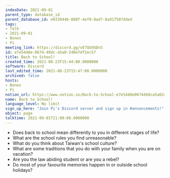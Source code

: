 ```yaml
---
indexDate: 2021-09-01
parent_type: database_id
parent_database_id: e9339446-880f-4ef0-8ad7-8ad1f507dded
tags:
- Talk
- 2021-09-01
- Bones
- Pi
meeting_link: https://discord.gg/vE7QUXGDnS
id: e7e5448e-0674-49dc-a5a0-240e7df2ec57
title: Back to School!
created_time: 2021-08-23T15:44:00.0000000
software: Discord
last_edited_time: 2021-08-23T15:47:00.0000000
archived: false
hosts:
- Bones
- Pi
notion_url: https://www.notion.so/Back-to-School-e7e5448e067449dca5a0240e7df2ec57
name: Back to School!
language_level: No limit
sign_up_here: "Join Pi's Discord server and sign up in #annoncements!"
object: page
talktime: 2021-09-01T21:00:00.0000000
---
```


   - Does back to school mean differently to you in different stages of life?
   - What are the school rules you find unreasonable?
   - What do you think about Taiwan's school culture?
   - What are some traditions that you do with your family when you are on vacation?
   - Are you the law abiding student or are you a rebel?
   - Do most of your favourite memories happen in or outside school holidays?








